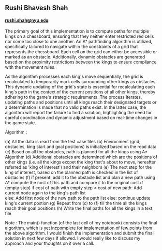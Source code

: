 ## Rushi Bhavesh Shah
#### rushi.shah@nyu.edu

The primary goal of this implementation is to compute paths for multiple kings on a chessboard, ensuring that they neither enter restricted red cells nor come too close to one another. An A* pathfinding algorithm is utilized, specifically tailored to navigate within the constraints of a grid that represents the chessboard. Each cell on the grid can either be accessible or marked as an obstacle. Additionally, dynamic obstacles are generated based on the proximity restrictions between the kings to ensure compliance with the movement rules.

As the algorithm processes each king's move sequentially, the grid is recalculated to temporarily mark cells surrounding other kings as obstacles. This dynamic updating of the grid's state is essential for recalculating each king's path in the context of the current positions of all other kings, thereby adhering to the game's strategic requirements. The process iterates, updating paths and positions until all kings reach their designated targets or a determination is made that no valid paths exist. In the latter case, the algorithm will report the failure to find a solution, highlighting the need for careful coordination and dynamic adjustment based on real-time changes in the game state.

Algorithm :

(a) All the data is read from the test case files
(b) Environment (grid, obstacles, king start and goal positions) is initialized based on the read data
(c) Based on all the obstacles, path is planned for all the kings using A* Algorithm
(d) Additional obstacles are determined which are the positions of other kings (i.e. all the kings excpet the king that's about to move, hereafter referred as 'king of interest') and their neighbors
(e) The next step for the king of interest, based on the planned path is checked in the list of obstacles
(f) if present:
        add it to the obstacle list and plan a new path using A*
        compute the cost of this path and compare it to the original cost+1 (empty step)
        if cost of path with empty step < cost of new path:
            Add current node again to the king's path list     
        else:
            Add first node of the new path to the path list
    else:
        continue
    update king's current postion 
(g) Repeat from (c) to (f) till the time all the kings reach their goal positions
(h) Write the final paths for all the kings in a text file


Note : The main() function (of the last cell of my notebook) consists the final algorithm, which is yet incpomplete for implementation of few points from the above algorithm. I would finish the implementation and submit the final solution in next few days if allowed. I would really like to discuss my approach and your thoughts on it over a call.